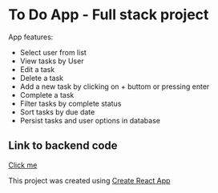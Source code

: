 # To Do App - Full stack project

App features:

-   Select user from list
-   View tasks by User
-   Edit a task
-   Delete a task
-   Add a new task by clicking on + buttom or pressing enter
-   Complete a task
-   Filter tasks by complete status
-   Sort tasks by due date
-   Persist tasks and user options in database


## Link to backend code

[Click me](https://github.com/anagmrebelo/to-do-app-backend)

This project was created using [Create React App](https://create-react-app.dev/)
